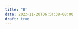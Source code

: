 ```yaml
---
title: "B"
date: 2022-11-20T06:50:38-08:00
draft: true
---
```


<div id="wrapper"></div>
<script src = "https://cdnjs.cloudflare.com/ajax/libs/d3/5.15.0/d3.js"></script>
<script type="text/javascript" async
  src="https://cdnjs.cloudflare.com/ajax/libs/mathjax/2.7.1/MathJax.js?...">
</script>

<script>

const yAccessor = d => d.temperatureMax
const dateParser = d3.timeParse("%Y-%m-%d")
const xAccessor = d => dateParser(d.date)

async function drawLineChart() {
        // code goes here
        const data = await d3.json("../my_weather_data.json");
        /*console.table(dataset)*/
        let dimensions = {
                width: window.innerWidth * 0.9,
                height: 400,
                margins: {
                    top: 15,
                    right: 15,
                    bottom: 40,
                    left: 60,
                    },
            }
        dimensions.boundedWidth = dimensions.width
          - dimensions.margins.left
          - dimensions.margins.right
        dimensions.boundedHeight = dimensions.height
          - dimensions.margins.top
          - dimensions.margins.bottom

        const wrapper = d3.select("#wrapper")
          .append("svg")
          .attr("width", dimensions.width)
          .attr("height", dimensions.height)
        const bounds = wrapper.append("g")
             .style("transform", `translate(${
               dimensions.margins.left
               }px, ${
                   dimensions.margins.top
               })`)
    const yScale = d3.scaleLinear()
       .domain(d3.extent(data, yAccessor))
       .range([dimensions.boundedHeight, 0])
    const freezingTemperaturePlacement = yScale(32)
    const freezingTemperatures = bounds.append("rect")
         .attr("x", 0)
         .attr("width", dimensions.boundedWidth)
         .attr("y", freezingTemperaturePlacement)
         .attr("height", dimensions.boundedHeight - freezingTemperaturePlacement
         )
         .attr("fill", "#e0f3f3")
    const xScale = d3.scaleTime()
         .domain(d3.extent(data, xAccessor))
         .range([0, dimensions.boundedWidth])
    const lineGenerator = d3.line()
         .x(d => xScale(xAccessor(d)))
         .y(d => yScale(yAccessor(d)))
    const line = bounds.append("path")
         .attr("d", lineGenerator(data))
         .attr("fill", "none")
         .attr("stroke", "#af9358")
         .attr("stroke-width", 2)
    const yAxisGenerator = d3.axisLeft().scale(yScale)
    const yAxis = bounds.append('g').call(yAxisGenerator)
                  .style("transform", 
                         `translateX(${20}px)`)
    const xAxisGenerator = d3.axisBottom().scale(xScale)
    const xAxis = bounds.append("g").call(xAxisGenerator)
                  .style("transform", `translateY(${dimensions.boundedHeight}px)`)
}
drawLineChart()
</script>
<style type="text/css">
	#wrapper {
		text-align: center
	}
</style>
